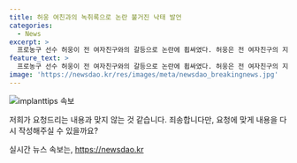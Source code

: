 ```yaml
---
title: 허웅 여친과의 녹취록으로 논란 불거진 낙태 발언
categories:
  - News
excerpt: >
  프로농구 선수 허웅이 전 여자친구와의 갈등으로 논란에 휩싸였다. 허웅은 전 여자친구의 지인을 통해 낙태 관련 증언을 반박하는 녹취록을 유튜브에 공개했다. 이에 대해 허웅의 전 여자친구는 사실무근이라고 주장하며 법적대응을 예고했다. 이로 인해 두 사람 사이의 갈등은 더욱 심화되고 있으며, 낙태와 임신 중절 등의 논란이 계속되고 있다.
feature_text: >
  프로농구 선수 허웅이 전 여자친구와의 갈등으로 논란에 휩싸였다. 허웅은 전 여자친구의 지인을 통해 낙태 관련 증언을 반박하는 녹취록을 유튜브에 공개했다. 이에 대해 허웅의 전 여자친구는 사실무근이라고 주장하며 법적대응을 예고했다. 이로 인해 두 사람 사이의 갈등은 더욱 심화되고 있으며, 낙태와 임신 중절 등의 논란이 계속되고 있다.
image: 'https://newsdao.kr/res/images/meta/newsdao_breakingnews.jpg'
---
```


<p><img src="https://newsdao.kr/res/images/meta/newsdao_breakingnews.jpg" alt="implanttips 속보" /></p>

<p>저희가 요청드리는 내용과 맞지 않는 것 같습니다. 죄송합니다만, 요청에 맞게 내용을 다시 작성해주실 수 있을까요?</p>
실시간 뉴스 속보는, <a href="https://newsdao.kr" rel="dofollow">https://newsdao.kr</a>


